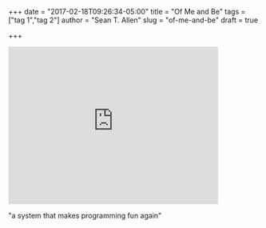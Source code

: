 +++
date = "2017-02-18T09:26:34-05:00"
title = "Of Me and Be"
tags = ["tag 1","tag 2"]
author = "Sean T. Allen"
slug = "of-me-and-be"
draft = true

+++

<iframe width="420" height="315" src="https://www.youtube.com/embed/BsVydyC8ZGQ" frameborder="0" allowfullscreen></iframe>

"a system that makes programming fun again"
